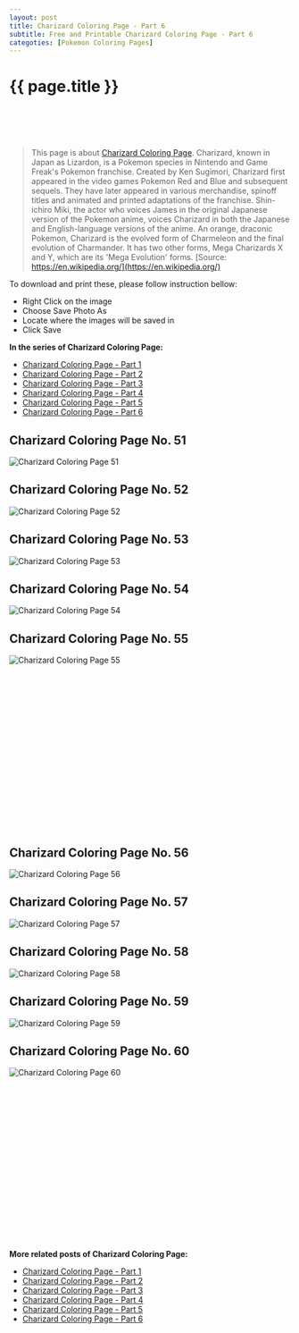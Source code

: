 ```yaml
---
layout: post
title: Charizard Coloring Page - Part 6
subtitle: Free and Printable Charizard Coloring Page - Part 6
categoties: [Pokemon Coloring Pages]
---
```

{{ page.title }}
================
<script async src="//pagead2.googlesyndication.com/pagead/js/adsbygoogle.js"></script><!-- UnderTitleAds --> <ins class="adsbygoogle" style="display:inline-block;width:468px;height:60px" data-ad-client="ca-pub-6753140515841889" data-ad-slot="4010138290"></ins><script> (adsbygoogle = window.adsbygoogle || []).push({}); </script>

> This page is about [Charizard Coloring Page](https://freecoloringpages.github.io/). Charizard, known in Japan as Lizardon, is a Pokemon species in Nintendo and Game Freak's Pokemon franchise. Created by Ken Sugimori, Charizard first appeared in the video games Pokemon Red and Blue and subsequent sequels. They have later appeared in various merchandise, spinoff titles and animated and printed adaptations of the franchise. Shin-ichiro Miki, the actor who voices James in the original Japanese version of the Pokemon anime, voices Charizard in both the Japanese and English-language versions of the anime. An orange, draconic Pokemon, Charizard is the evolved form of Charmeleon and the final evolution of Charmander. It has two other forms, Mega Charizards X and Y, which are its 'Mega Evolution' forms. [Source: https://en.wikipedia.org/](https://en.wikipedia.org/)

To download and print these, please follow instruction bellow:
* Right Click on the image 
* Choose Save Photo As 
* Locate where the images will be saved in 
* Click Save

**In the series of Charizard Coloring Page:**

* [Charizard Coloring Page - Part 1](https://freecoloringpages.github.io/2017/12/11/Charizard-Coloring-Page-part-1.html)
* [Charizard Coloring Page - Part 2](https://freecoloringpages.github.io/2017/12/11/Charizard-Coloring-Page-part-2.html)
* [Charizard Coloring Page - Part 3](https://freecoloringpages.github.io/2017/12/11/Charizard-Coloring-Page-part-3.html)
* [Charizard Coloring Page - Part 4](https://freecoloringpages.github.io/2017/12/11/Charizard-Coloring-Page-part-4.html)
* [Charizard Coloring Page - Part 5](https://freecoloringpages.github.io/2017/12/11/Charizard-Coloring-Page-part-5.html)
* [Charizard Coloring Page - Part 6](https://freecoloringpages.github.io/2017/12/11/Charizard-Coloring-Page-part-6.html)

## Charizard Coloring Page No. 51
![Charizard Coloring Page 51](https://freecoloringpages.github.io/img4/Charizard-Coloring-Page%20(51).jpg "Charizard Coloring Page 51")

## Charizard Coloring Page No. 52
![Charizard Coloring Page 52](https://freecoloringpages.github.io/img4/Charizard-Coloring-Page%20(52).jpg "Charizard Coloring Page 52")

## Charizard Coloring Page No. 53
![Charizard Coloring Page 53](https://freecoloringpages.github.io/img4/Charizard-Coloring-Page%20(53).jpg "Charizard Coloring Page 53")

## Charizard Coloring Page No. 54
![Charizard Coloring Page 54](https://freecoloringpages.github.io/img4/Charizard-Coloring-Page%20(54).jpg "Charizard Coloring Page 54")

## Charizard Coloring Page No. 55
![Charizard Coloring Page 55](https://freecoloringpages.github.io/img4/Charizard-Coloring-Page%20(55).jpg "Charizard Coloring Page 55")

<script async src="//pagead2.googlesyndication.com/pagead/js/adsbygoogle.js"></script><!-- Texxtonly --><ins class="adsbygoogle" style="display:inline-block;width:336px;height:280px" data-ad-client="ca-pub-6753140515841889" data-ad-slot="3207852233"></ins><script>(adsbygoogle = window.adsbygoogle || []).push({}); </script>

## Charizard Coloring Page No. 56
![Charizard Coloring Page 56](https://freecoloringpages.github.io/img4/Charizard-Coloring-Page%20(56).jpg "Charizard Coloring Page 56")

## Charizard Coloring Page No. 57
![Charizard Coloring Page 57](https://freecoloringpages.github.io/img4/Charizard-Coloring-Page%20(57).jpg "Charizard Coloring Page 57")

## Charizard Coloring Page No. 58
![Charizard Coloring Page 58](https://freecoloringpages.github.io/img4/Charizard-Coloring-Page%20(58).jpg "Charizard Coloring Page 58")

## Charizard Coloring Page No. 59
![Charizard Coloring Page 59](https://freecoloringpages.github.io/img4/Charizard-Coloring-Page%20(59).jpg "Charizard Coloring Page 59")

## Charizard Coloring Page No. 60
![Charizard Coloring Page 60](https://freecoloringpages.github.io/img4/Charizard-Coloring-Page%20(60).jpg "Charizard Coloring Page 60")

<script async src="//pagead2.googlesyndication.com/pagead/js/adsbygoogle.js"></script><!-- Texxtonly --><ins class="adsbygoogle" style="display:inline-block;width:336px;height:280px" data-ad-client="ca-pub-6753140515841889" data-ad-slot="3207852233"></ins><script>(adsbygoogle = window.adsbygoogle || []).push({}); </script>

**More related posts of Charizard Coloring Page:**

* [Charizard Coloring Page - Part 1](https://freecoloringpages.github.io/2017/12/11/Charizard-Coloring-Page-part-1.html)
* [Charizard Coloring Page - Part 2](https://freecoloringpages.github.io/2017/12/11/Charizard-Coloring-Page-part-2.html)
* [Charizard Coloring Page - Part 3](https://freecoloringpages.github.io/2017/12/11/Charizard-Coloring-Page-part-3.html)
* [Charizard Coloring Page - Part 4](https://freecoloringpages.github.io/2017/12/11/Charizard-Coloring-Page-part-4.html)
* [Charizard Coloring Page - Part 5](https://freecoloringpages.github.io/2017/12/11/Charizard-Coloring-Page-part-5.html)
* [Charizard Coloring Page - Part 6](https://freecoloringpages.github.io/2017/12/11/Charizard-Coloring-Page-part-6.html)

